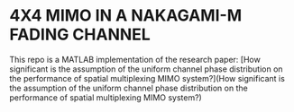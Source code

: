 # 4X4 MIMO IN A NAKAGAMI-M FADING CHANNEL

This repo is a MATLAB implementation of the research paper: [How significant is the assumption of the uniform channel phase distribution on the performance of spatial multiplexing MIMO system?](How significant is the assumption of the uniform channel phase distribution on the performance of spatial multiplexing MIMO system?)
